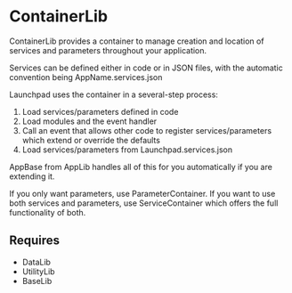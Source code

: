 # ContainerLib

ContainerLib provides a container to manage creation and location of services and parameters throughout your application.

Services can be defined either in code or in JSON files, with the automatic convention being AppName.services.json

Launchpad uses the container in a several-step process:
1. Load services/parameters defined in code
2. Load modules and the event handler
3. Call an event that allows other code to register services/parameters which extend or override the defaults
4. Load services/parameters from Launchpad.services.json

AppBase from AppLib handles all of this for you automatically if you are extending it.

If you only want parameters, use ParameterContainer. If you want to use both services and parameters, use ServiceContainer which 
offers the full functionality of both.

## Requires

- DataLib
- UtilityLib
- BaseLib
